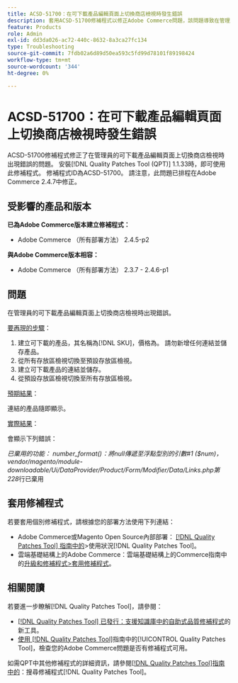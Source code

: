 ```yaml
---
title: ACSD-51700：在可下載產品編輯頁面上切換商店檢視時發生錯誤
description: 套用ACSD-51700修補程式以修正Adobe Commerce問題，該問題導致在管理員的可下載產品編輯頁面上切換商店檢視時出現錯誤。
feature: Products
role: Admin
exl-id: dd3da026-ac72-440c-8632-8a3ca27fc134
type: Troubleshooting
source-git-commit: 7fdb02a6d89d50ea593c5fd99d78101f89198424
workflow-type: tm+mt
source-wordcount: '344'
ht-degree: 0%

---
```


# ACSD-51700：在可下載產品編輯頁面上切換商店檢視時發生錯誤

ACSD-51700修補程式修正了在管理員的可下載產品編輯頁面上切換商店檢視時出現錯誤的問題。 安裝[!DNL Quality Patches Tool (QPT)] 1.1.33時，即可使用此修補程式。 修補程式ID為ACSD-51700。 請注意，此問題已排程在Adobe Commerce 2.4.7中修正。

## 受影響的產品和版本

**已為Adobe Commerce版本建立修補程式：**

* Adobe Commerce （所有部署方法） 2.4.5-p2

**與Adobe Commerce版本相容：**

* Adobe Commerce （所有部署方法） 2.3.7 - 2.4.6-p1

## 問題

在管理員的可下載產品編輯頁面上切換商店檢視時出現錯誤。

<u>要再現的步驟</u>：

1. 建立可下載的產品，其名稱為[!DNL SKU]，價格為。 請勿新增任何連結並儲存產品。
1. 從所有存放區檢視切換至預設存放區檢視。
1. 建立可下載產品的連結並儲存。
1. 從預設存放區檢視切換至所有存放區檢視。

<u>預期結果</u>：

連結的產品隨即顯示。

<u>實際結果</u>：

會顯示下列錯誤：

*已棄用的功能： number_format()：將null傳遞至浮點型別的引數#1 ($num)，vendor/magento/module-downloadable/Ui/DataProvider/Product/Form/Modifier/Data/Links.php第228*&#x200B;行已棄用

## 套用修補程式

若要套用個別修補程式，請根據您的部署方法使用下列連結：

* Adobe Commerce或Magento Open Source內部部署： [[!DNL Quality Patches Tool] 指南中的](/help/tools/quality-patches-tool/usage.md)>使用狀況[!DNL Quality Patches Tool]。
* 雲端基礎結構上的Adobe Commerce：雲端基礎結構上的Commerce指南中的[升級和修補程式>套用修補程式](https://experienceleague.adobe.com/docs/commerce-cloud-service/user-guide/develop/upgrade/apply-patches.html)。

## 相關閱讀

若要進一步瞭解[!DNL Quality Patches Tool]，請參閱：

* [[!DNL Quality Patches Tool] 已發行：支援知識庫中的自助式品質修補程式](https://experienceleague.adobe.com/en/docs/commerce-operations/tools/quality-patches-tool/quality-patches-tool-to-self-serve-quality-patches)的新工具。
* [使用 [!DNL Quality Patches Tool]](/help/tools/quality-patches-tool/patches-available-in-qpt/check-patch-for-magento-issue-with-magento-quality-patches.md)指南中的[!UICONTROL Quality Patches Tool]，檢查您的Adobe Commerce問題是否有修補程式可用。


如需QPT中其他修補程式的詳細資訊，請參閱[[!DNL Quality Patches Tool]指南中的](https://experienceleague.adobe.com/tools/commerce-quality-patches/index.html)：搜尋修補程式[!DNL Quality Patches Tool]。
